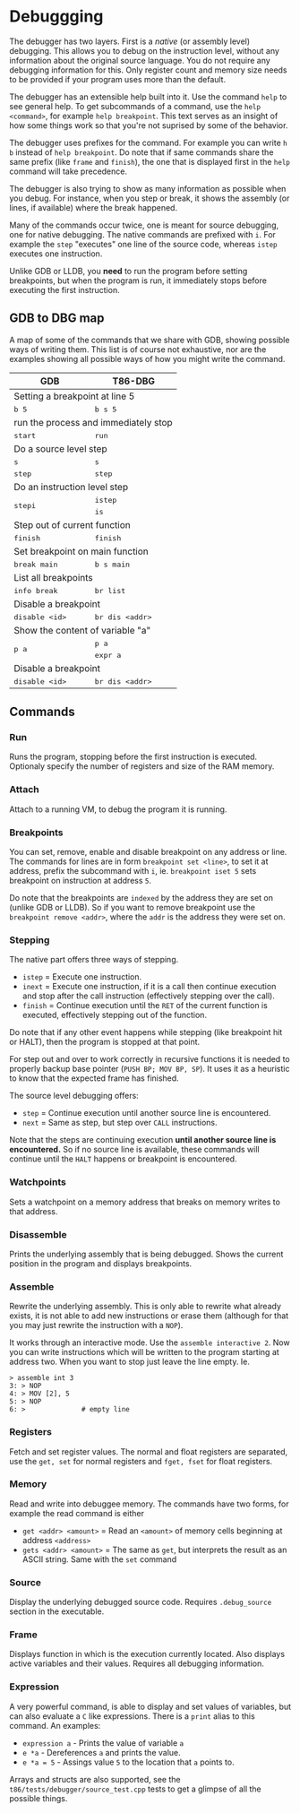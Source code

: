 # Debuggging
The debugger has two layers. First is a _native_ (or assembly level) debugging.
This allows you to debug on the instruction level, without any information
about the original source language. You do not require any debugging
information for this. Only register count and memory size needs to be provided
if your program uses more than the default.

The debugger has an extensible help built into it. Use the command `help` to
see general help. To get subcommands of a command, use the `help <command>`,
for example `help breakpoint`. This text serves as an insight of how some
things work so that you're not suprised by some of the behavior.

The debugger uses prefixes for the command. For example you can write `h b` instead
of `help breakpoint`. Do note that if same commands share the same prefix (like `frame`
and `finish`), the one that is displayed first in the `help` command will take
precedence.

The debugger is also trying to show as many information as possible when you
debug. For instance, when you step or break, it shows the assembly (or lines,
if available) where the break happened.

Many of the commands occur twice, one is meant for source debugging, one
for native debugging. The native commands are prefixed with `i`.
For example the `step` "executes" one line of the source code, whereas
`istep` executes one instruction.

Unlike GDB or LLDB, you **need** to run the program before setting breakpoints,
but when the program is run, it immediately stops before executing the
first instruction.

## GDB to DBG map

A map of some of the commands that we share with GDB, showing possible ways
of writing them. This list is of course not exhaustive, nor are the examples
showing all possible ways of how you might write the command.

<table>
    <thead>
        <tr>
            <th>GDB</th>
            <th>T86-DBG</th>
        </tr>
    </thead>
    <tbody>
        <tr>
            <td colspan=2>Setting a breakpoint at line 5</td>
        </tr>
        <tr>
            <td><samp> b 5</samp></td>
            <td><samp> b s 5</samp></td>
        </tr>
        <tr>
            <td colspan=2>run the process and immediately stop</td>
        </tr>
        <tr>
            <td><samp> start </samp></td>
            <td><samp> run </samp></td>
        </tr>
        <tr>
            <td colspan=2>Do a source level step</td>
        </tr>
        <tr>
            <td><samp> s </samp></td>
            <td><samp> s </samp></td>
        </tr>
        <tr>
            <td><samp> step </samp></td>
            <td><samp> step </samp></td>
        </tr>
        <tr>
            <td colspan=2>Do an instruction level step</td>
        </tr>
        <tr>
            <td rowspan=2><samp>stepi</samp></td>
            <td><samp>istep</samp></td>
        </tr>
        <tr>
            <td><samp>is</samp></td>
        </tr>
        <tr>
            <td colspan=2>Step out of current function</td>
        </tr>
        <tr>
            <td><samp>finish</samp></td>
            <td><samp>finish</samp></td>
        <tr>
            <td colspan=2>Set breakpoint on main function</td>
        </tr>
        <tr>
            <td><samp>break main</samp></td>
            <td><samp>b s main</samp></td>
        </tr>
        <tr>
            <td colspan=2>List all breakpoints</td>
        </tr>
        <tr>
            <td><samp>info break</samp></td>
            <td><samp>br list</samp></td>
        </tr>
        <tr>
            <td colspan=2>Disable a breakpoint</td>
        </tr>
        <tr>
            <td><samp>disable &lt;id&gt;</samp></td>
            <td><samp>br dis &lt;addr&gt;</td>
        </tr>
        <tr>
            <td colspan=2>Show the content of variable "a"</td>
        </tr>
        <tr>
            <td rowspan=2><samp>p a</samp></td>
            <td><samp>p a</td>
        </tr>
        <tr>
            <td><samp>expr a</td>
        </tr>
        <tr>
            <td colspan=2>Disable a breakpoint</td>
        </tr>
        <tr>
            <td><samp>disable &lt;id&gt;</samp></td>
            <td><samp>br dis &lt;addr&gt;</td>
        </tr>
    </tbody>
</table>

## Commands
### Run
Runs the program, stopping before the first instruction is executed.
Optionaly specify the number of registers and size of the RAM memory.

### Attach
Attach to a running VM, to debug the program it is running.

### Breakpoints
You can set, remove, enable and disable breakpoint on any address or line.
The commands for lines are in form `breakpoint set <line>`, to set it
at address, prefix the subcommand with `i`, ie. `breakpoint iset 5` sets
breakpoint on instruction at address `5`.

Do note that the breakpoints are `indexed` by the address they are set on
(unlike GDB or LLDB). So if you want to remove breakpoint use the `breakpoint
remove <addr>`, where the `addr` is the address they were set on.

### Stepping
The native part offers three ways of stepping.
- `istep` = Execute one instruction.
- `inext` = Execute one instruction, if it is a call then continue execution
  and stop after the call instruction (effectively stepping over the call).
- `finish` = Continue execution until the `RET` of the current function is executed,
  effectively stepping out of the function.

Do note that if any other event happens while stepping (like breakpoint hit or HALT),
then the program is stopped at that point.

For step out and over to work correctly in recursive functions it is needed to
properly backup base pointer (`PUSH BP; MOV BP, SP`). It uses it as a heuristic
to know that the expected frame has finished.

The source level debugging offers:
- `step` = Continue execution until another source line is encountered.
- `next` = Same as step, but step over `CALL` instructions.

Note that the steps are continuing execution **until another source line is encountered.**
So if no source line is available, these commands will continue until the `HALT` happens
or breakpoint is encountered.

### Watchpoints
Sets a watchpoint on a memory address that breaks on memory writes to that address.

### Disassemble
Prints the underlying assembly that is being debugged. Shows the current position
in the program and displays breakpoints.

### Assemble
Rewrite the underlying assembly. This is only able to rewrite what already exists,
it is not able to add new instructions or erase them (although for that you
may just rewrite the instruction with a `NOP`).

It works through an interactive mode. Use the `assemble interactive 2`.
Now you can write instructions which will be written to the program
starting at address two. When you want to stop just leave the line
empty. Ie.

```
> assemble int 3
3: > NOP
4: > MOV [2], 5
5: > NOP
6: >              # empty line
```

### Registers
Fetch and set register values.
The normal and float registers are separated, use the `get, set` for normal registers
and `fget, fset` for float registers.

### Memory
Read and write into debuggee memory.
The commands have two forms, for example the read command is either
- `get <addr> <amount>` = Read an `<amount>` of memory cells beginning at address `<address>`
- `gets <addr> <amount>` = The same as `get`, but interprets the result as an ASCII string.
Same with the `set` command

### Source
Display the underlying debugged source code.
Requires `.debug_source` section in the executable.

### Frame
Displays function in which is the execution currently located.
Also displays active variables and their values.
Requires all debugging information.

### Expression
A very powerful command, is able to display and set values of variables,
but can also evaluate a `C` like expressions. There is a `print` alias
to this command.
An examples:
- `expression a` - Prints the value of variable `a`
- `e *a` - Dereferences `a` and prints the value.
- `e *a = 5` - Assings value `5` to the location that `a` points to.

Arrays and structs are also supported, see the `t86/tests/debugger/source_test.cpp` tests
to get a glimpse of all the possible things.
